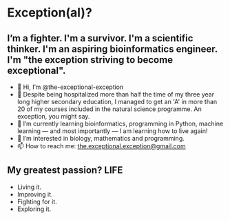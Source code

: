 # Exception(al)?
## I’m a fighter. I'm a survivor. I'm a scientific thinker. I'm an aspiring bioinformatics engineer. I'm "the exception striving to become exceptional". 

- 👋 Hi, I’m @the-exceptional-exception
- 💞️ Despite being hospitalized more than half the time of my three year long higher secondary education, I managed to get an 'A' in more than 20 of my courses included in the natural science programme. An exception, you might say.  
- 🌱 I’m currently learning bioinformatics, programming in Python, machine learning — and most importantly — I am learning how to live again!
- 👀 I’m interested in biology, mathematics and programming.
- 📫 How to reach me: the.exceptional.exception@gmail.com

## My greatest passion? LIFE
- Living it. 
- Improving it.
- Fighting for it. 
- Exploring it. 

<!---
the-exceptional-exception/the-exceptional-exception is a ✨ special ✨ repository because its `README.md` (this file) appears on your GitHub profile.
You can click the Preview link to take a look at your changes.
--->
